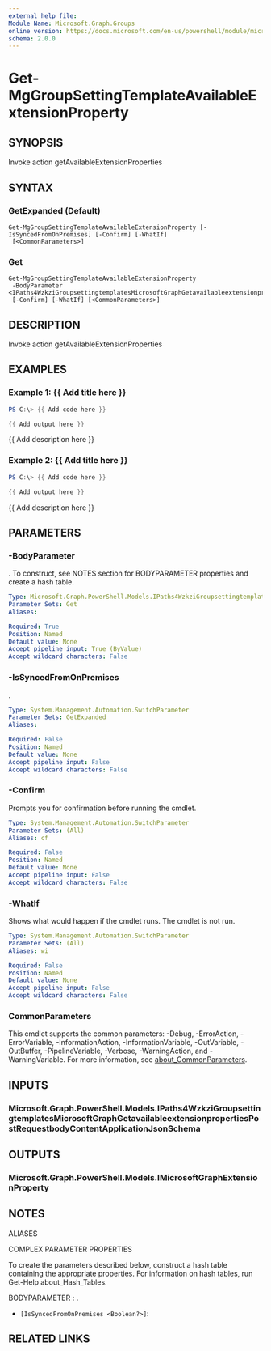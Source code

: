 ```yaml
---
external help file:
Module Name: Microsoft.Graph.Groups
online version: https://docs.microsoft.com/en-us/powershell/module/microsoft.graph.groups/get-mggroupsettingtemplateavailableextensionproperty
schema: 2.0.0
---
```


# Get-MgGroupSettingTemplateAvailableExtensionProperty

## SYNOPSIS
Invoke action getAvailableExtensionProperties

## SYNTAX

### GetExpanded (Default)
```
Get-MgGroupSettingTemplateAvailableExtensionProperty [-IsSyncedFromOnPremises] [-Confirm] [-WhatIf]
 [<CommonParameters>]
```

### Get
```
Get-MgGroupSettingTemplateAvailableExtensionProperty
 -BodyParameter <IPaths4WzkziGroupsettingtemplatesMicrosoftGraphGetavailableextensionpropertiesPostRequestbodyContentApplicationJsonSchema>
 [-Confirm] [-WhatIf] [<CommonParameters>]
```

## DESCRIPTION
Invoke action getAvailableExtensionProperties

## EXAMPLES

### Example 1: {{ Add title here }}
```powershell
PS C:\> {{ Add code here }}

{{ Add output here }}
```

{{ Add description here }}

### Example 2: {{ Add title here }}
```powershell
PS C:\> {{ Add code here }}

{{ Add output here }}
```

{{ Add description here }}

## PARAMETERS

### -BodyParameter
.
To construct, see NOTES section for BODYPARAMETER properties and create a hash table.

```yaml
Type: Microsoft.Graph.PowerShell.Models.IPaths4WzkziGroupsettingtemplatesMicrosoftGraphGetavailableextensionpropertiesPostRequestbodyContentApplicationJsonSchema
Parameter Sets: Get
Aliases:

Required: True
Position: Named
Default value: None
Accept pipeline input: True (ByValue)
Accept wildcard characters: False
```

### -IsSyncedFromOnPremises
.

```yaml
Type: System.Management.Automation.SwitchParameter
Parameter Sets: GetExpanded
Aliases:

Required: False
Position: Named
Default value: None
Accept pipeline input: False
Accept wildcard characters: False
```

### -Confirm
Prompts you for confirmation before running the cmdlet.

```yaml
Type: System.Management.Automation.SwitchParameter
Parameter Sets: (All)
Aliases: cf

Required: False
Position: Named
Default value: None
Accept pipeline input: False
Accept wildcard characters: False
```

### -WhatIf
Shows what would happen if the cmdlet runs.
The cmdlet is not run.

```yaml
Type: System.Management.Automation.SwitchParameter
Parameter Sets: (All)
Aliases: wi

Required: False
Position: Named
Default value: None
Accept pipeline input: False
Accept wildcard characters: False
```

### CommonParameters
This cmdlet supports the common parameters: -Debug, -ErrorAction, -ErrorVariable, -InformationAction, -InformationVariable, -OutVariable, -OutBuffer, -PipelineVariable, -Verbose, -WarningAction, and -WarningVariable. For more information, see [about_CommonParameters](http://go.microsoft.com/fwlink/?LinkID=113216).

## INPUTS

### Microsoft.Graph.PowerShell.Models.IPaths4WzkziGroupsettingtemplatesMicrosoftGraphGetavailableextensionpropertiesPostRequestbodyContentApplicationJsonSchema

## OUTPUTS

### Microsoft.Graph.PowerShell.Models.IMicrosoftGraphExtensionProperty

## NOTES

ALIASES

COMPLEX PARAMETER PROPERTIES

To create the parameters described below, construct a hash table containing the appropriate properties. For information on hash tables, run Get-Help about_Hash_Tables.


BODYPARAMETER <IPaths4WzkziGroupsettingtemplatesMicrosoftGraphGetavailableextensionpropertiesPostRequestbodyContentApplicationJsonSchema>: .
  - `[IsSyncedFromOnPremises <Boolean?>]`: 

## RELATED LINKS

